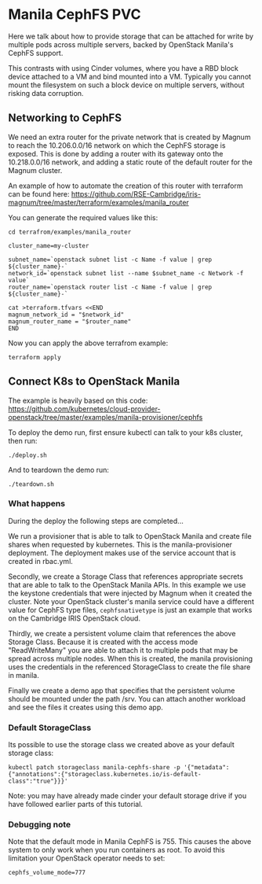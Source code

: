 # Manila CephFS PVC

Here we talk about how to provide storage that can be attached for write
by multiple pods across multiple servers, backed by OpenStack Manila's
CephFS support.

This contrasts with using Cinder volumes, where you have a RBD block device
attached to a VM and bind mounted into a VM. Typically you cannot mount the
filesystem on such a block device on multiple servers, without risking data
corruption.

## Networking to CephFS

We need an extra router for the private network that is created by Magnum to
reach the 10.206.0.0/16 network on which the CephFS storage is exposed.
This is done by adding a router with its gateway onto the 10.218.0.0/16
network, and adding a static route of the default router for the Magnum
cluster.

An example of how to automate the creation of this router with terraform
can be found here:
https://github.com/RSE-Cambridge/iris-magnum/tree/master/terraform/examples/manila_router

You can generate the required values like this:

    cd terrafrom/examples/manila_router
    
    cluster_name=my-cluster
    
    subnet_name=`openstack subnet list -c Name -f value | grep ${cluster_name}-`
    network_id=`openstack subnet list --name $subnet_name -c Network -f value`
    router_name=`openstack router list -c Name -f value | grep ${cluster_name}-`
    
    cat >terraform.tfvars <<END
    magnum_network_id = "$network_id"
    magnum_router_name = "$router_name"
    END

Now you can apply the above terrafrom example:

    terraform apply

## Connect K8s to OpenStack Manila

The example is heavily based on this code:
https://github.com/kubernetes/cloud-provider-openstack/tree/master/examples/manila-provisioner/cephfs

To deploy the demo run, first ensure kubectl can talk to your k8s cluster,
then run:

    ./deploy.sh

And to teardown the demo run:

    ./teardown.sh

### What happens

During the deploy the following steps are completed...

We run a provisioner that is able to talk to OpenStack Manila and create
file shares when requested by kubernetes. This is the manila-provisioner
deployment. The deployment makes use of the service account that is created
in rbac.yml.

Secondly, we create a Storage Class that references appropriate secrets
that are able to talk to the OpenStack Manila APIs. In this example we use
the keystone credentials that were injected by Magnum when it created the
cluster. Note your OpenStack cluster's manila service could have a
different value for CephFS type files, `cephfsnativetype` is just an example
that works on the Cambridge IRIS OpenStack cloud.

Thirdly, we create a persistent volume claim that references the above
Storage Class. Because it is created with the access mode "ReadWriteMany"
you are able to attach it to multiple pods that may be spread across
multiple nodes. When this is created, the manila provisioning uses the
credentials in the referenced StorageClass to create the file share
in manila.

Finally we create a demo app that specifies that the persistent volume should
be mounted under the path /srv. You can attach another workload and see the
files it creates using this demo app.

### Default StorageClass

Its possible to use the storage class we created above as your default
storage class:

    kubectl patch storageclass manila-cephfs-share -p '{"metadata": {"annotations":{"storageclass.kubernetes.io/is-default-class":"true"}}}'

Note: you may have already made cinder your default storage drive if you have
followed earlier parts of this tutorial.

### Debugging note

Note that the default mode in Manila CephFS is 755. This causes the
above system to only work when you run containers as root. To avoid this
limitation your OpenStack operator needs to set:

    cephfs_volume_mode=777
